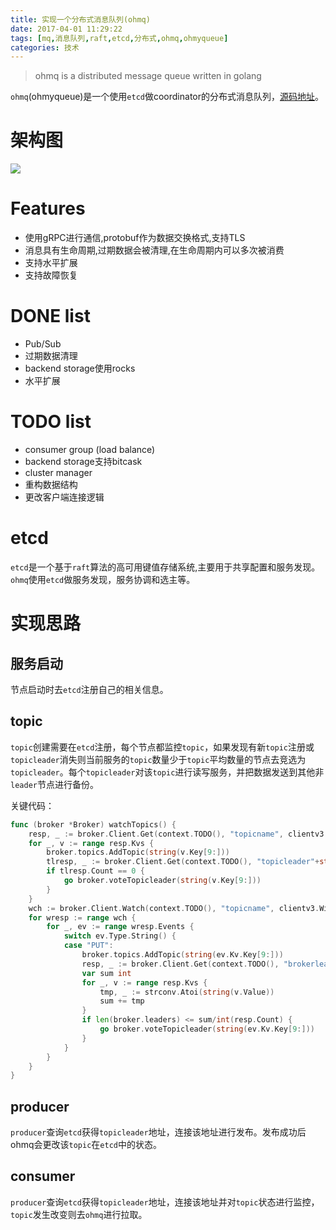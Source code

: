 ```yaml
---
title: 实现一个分布式消息队列(ohmq)
date: 2017-04-01 11:29:22
tags: [mq,消息队列,raft,etcd,分布式,ohmq,ohmyqueue]
categories: 技术
---
```


>ohmq is a distributed message queue written in golang

`ohmq`(ohmyqueue)是一个使用`etcd`做coordinator的分布式消息队列，[源码地址](https://github.com/skywalkerlee/ohmyqueue)。

# 架构图
![](/images/arch.png)

<!--more-->

# Features
* 使用gRPC进行通信,protobuf作为数据交换格式,支持TLS
* 消息具有生命周期,过期数据会被清理,在生命周期内可以多次被消费
* 支持水平扩展
* 支持故障恢复

# DONE list
* Pub/Sub
* 过期数据清理
* backend storage使用rocks
* 水平扩展

# TODO list
* consumer group (load balance)
* backend storage支持bitcask
* cluster manager
* 重构数据结构
* 更改客户端连接逻辑

# etcd
`etcd`是一个基于`raft`算法的高可用键值存储系统,主要用于共享配置和服务发现。
`ohmq`使用`etcd`做服务发现，服务协调和选主等。

# 实现思路
## 服务启动
节点启动时去`etcd`注册自己的相关信息。
## topic
`topic`创建需要在`etcd`注册，每个节点都监控`topic`，如果发现有新`topic`注册或`topicleader`消失则当前服务的`topic`数量少于`topic`平均数量的节点去竞选为`topicleader`。每个`topicleader`对该`topic`进行读写服务，并把数据发送到其他非`leader`节点进行备份。

关键代码：
```go
func (broker *Broker) watchTopics() {
	resp, _ := broker.Client.Get(context.TODO(), "topicname", clientv3.WithPrefix())
	for _, v := range resp.Kvs {
		broker.topics.AddTopic(string(v.Key[9:]))
		tlresp, _ := broker.Client.Get(context.TODO(), "topicleader"+string(v.Key[9:]))
		if tlresp.Count == 0 {
			go broker.voteTopicleader(string(v.Key[9:]))
		}
	}
	wch := broker.Client.Watch(context.TODO(), "topicname", clientv3.WithPrefix())
	for wresp := range wch {
		for _, ev := range wresp.Events {
			switch ev.Type.String() {
			case "PUT":
				broker.topics.AddTopic(string(ev.Kv.Key[9:]))
				resp, _ := broker.Client.Get(context.TODO(), "brokerleader", clientv3.WithPrefix())
				var sum int
				for _, v := range resp.Kvs {
					tmp, _ := strconv.Atoi(string(v.Value))
					sum += tmp
				}
				if len(broker.leaders) <= sum/int(resp.Count) {
					go broker.voteTopicleader(string(ev.Kv.Key[9:]))
				}
			}
		}
	}
}
```

## producer
`producer`查询`etcd`获得`topicleader`地址，连接该地址进行发布。发布成功后ohmq会更改该`topic`在`etcd`中的状态。

## consumer
`producer`查询`etcd`获得`topicleader`地址，连接该地址并对`topic`状态进行监控，`topic`发生改变则去`ohmq`进行拉取。
